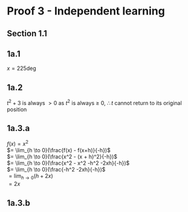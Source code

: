# Proof 3 - Independent learning

## Section 1.1

## 1a.1

$x = 225\deg$

## 1a.2

$t^2 + 3$ is always $>0$ as $t^2$ is always $\ge$ 0, $\therefore t$ cannot
return to its original position

## 1a.3.a

$f(x) = x^2$  
$= \lim_{h \to 0}(\frac{f(x) - f(x+h)}{-h})$  
$= \lim_{h \to 0}(\frac{x^2 - (x + h)^2}{-h})$  
$= \lim_{h \to 0}(\frac{x^2 - x^2 -h^2 -2xh}{-h})$  
$= \lim_{h \to 0}(\frac{-h^2 -2xh}{-h})$  
$= \lim_{h \to 0}(h + 2x)$  
$= 2x$

## 1a.3.b


